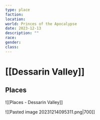 ```yaml
---
type: place
faction: 
location: 
world: Princes of the Apocalypse
date: 2023-12-13
description: ""
race: 
gender: 
class:
---
```

# [[Dessarin Valley]]

## Places

![[Places - Dessarin Valley]]

![[Pasted image 20231214095311.png|700]]